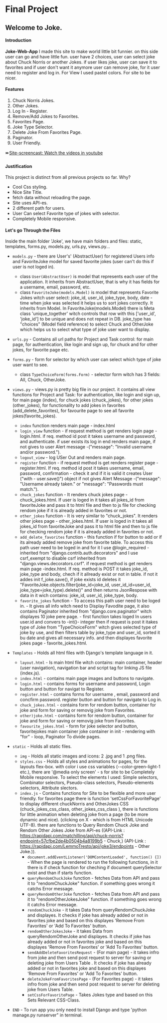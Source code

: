 # Final Project

## Welcome to Joke.

#### Introduction

   **Joke-Web-App** I made this site to make world little bit funnier. on this side user can go and have little fun. user have 2 choices, user can select joke about Chuck Norris or another Jokes. if user likes joke, user can save it to favorites and if user don't want it anymore user can remove joke, for it user need to register and log in. For View I used pastel colors. For site to be nicer.

#### Features

1. Chuck Norris Jokes.
2. Other Jokes.
3. Log In - Register.
4. Remove/Add  Jokes to Favorites.
5. Favorites Page.
6. Joke Type Selector.
7. Delete Joke From Favorites Page.
8. Paginator.
9. User Friendly.

:fast_forward:<a href="https://www.youtube.com/watch?v=UfpXXSko9zo">Site-screencast: Watch the videos in youtube</a>

#### Justification

This project is distinct from all previous projects so far. Why?

- Cool Css styling.
- Nice Site Title.
- fetch data without reloading the page.
- Site uses API-es.
- 2 different path for users.
- User Can select Favorite type of jokes with selector.
- Completely Mobile responsive.

#### Let's go Through the Files
Inside the main folder 'Joke', we have main folders and files: static, templates, forms.py, models.py, urls.py, views.py...

- `models.py` - there are User's' (AbstractUser) for registered Users info and FavoriteJoke model for saved favorite jokes (user can't do this if user is not loged in).
  - class `User(AbstractUser)` is model that represents each user of the application. It inherits from AbstractUser, that is why it has fields for a username, email, password, etc.
  - class `FavoriteJoke(models.Model)` is model that represents Favorite Jokes witch user select: joke_id, user_id, joke_type, body, date - time when joke was selected it helps us to sort jokes correctly. It inherits from Model. In FavoriteJoke(models.Model) there is Meta class 'unique_together' witch controls that row with this ['user_id', 'joke_id'] to be unique and does not repeat in DB. joke_type has "choices" (Model field reference) to select Chuck and OtherJoke which helps us to select what type of joke user want to display.   
  
- `urls.py` - Contains all url paths for Project and Task control: for main page, for authentication, like login and sign up, for chuck and for other jokes, for favorite page etc.

- `forms.py` - form for selector by which  user can select which  type of joke user want to see.
  - class `TypeChoiceForm(forms.Form)` - selector form witch has 3 fields: All, Chuck, OtherJoke.

- `views.py` - views.py is pretty big file in our project. it contains all view functions for Project and Task: for authentication, like login and sign up, for
main page (index), for chuck jokes (chuck_jokes), for other jokes (other_jokes), for functionality to add jokes in favorites (add_delete_favorites), for favourite page to see all favorite jokes(favorite_jokes).
  - `index` function renders main page - index.html
  - `login_view` function - if request method is get renders login page - login.html. if req. method id post it takes username and password, and authenticate. if user exists its log in end renders main page, if not gives to user Alert message -("message": "Invalid username and/or password.").
  - `logout_view` - log USer Out and renders main page.
  - `register` function - if request method is get renders register page -register.html. If req. method id post it takes username, email, password, confirmation - check it and if it is valid it creates User ("with - user.save()") object if not gives Alert Message -("message": "Username already taken." or  "message": "Passwords must match.").
  - `chuck_jokes` function - It renders chuck jokes page - chuck_jokes.html. If user is loged in it takes all jokes_id from favoriteJoke and pass it to html file and then to js file for checking rendom joke if it is already added in favorites or not.
  - `other_jokes` function - It is very similar to "chuck_jokes".  It renders other jokes page - other_jokes.html. If user is loged in it takes all jokes_id from favoriteJoke and pass it to html file and then to js file for checking rendom joke if it is already added in favorites or not.
  - `add_delete_favorites` function - this function if for button to add or if its already added remove joke from favorite table. To access this path user need to be loged in and for it I use @login_required - inherited from "django.contrib.auth.decorators" and I use csrf_exempt to disable csrf inherited from "django.views.decorators.csrf". if request method is get renders main page -index.html. If req. method is POST it takes joke_id, joke_type and body, chech if it allready exist or not in table. if not it addes init f_joke.save(), if joke exists id deletes it "FavoriteJoke.objects.filter(joke_id=joke_id, user_id_id=user_id, joke_type=joke_type).delete()" and then returns JsonRespose with data in it wich contains: joke_id, user_id, joke_type, body.
  - `favorite_jokes` function - To access this path user need to be loged in. - It gives all info witch need to Display Favodite page, it also contains Paginator inherited from "django.core.paginator" witch displayes 10 joke pere page. - first function takes loged In users user.id and convers to -int()- integer  then if request is post it itakes type of Joke from "TypeChoiceForm" witch gives selected type of joke by use, and then filters table by joke_type and user_id, sorted it bu date and gives all necessary info.  and then displayes favorite jokes page - favorite_jokes.html.
  

- `Templates` - Holds all html files with Django's template language in it.
  - `layout.html` - Is main html file witch contains: main container, header (user navigation), navigation bar and script tag for linking JS file (index.js).
  - `index.html` - contains main page images and buttons to navigate.
  - `login.html` - contains forms for username and password, Login button and button for navigat to Register.
  - `register.html` - contains forms for username , email, password and concfirm password. register button and button for navigate to Log in.
  - `chuck_jokes.html` - contains form for rendom button, container for joke and form for saving or removig joke from Favorites.
  - `other)joke.html` - contains form for rendom button, container for joke and form for saving or removig joke from Favorites.
  - `favourite_jokes.html` - form for joke selector and button, favoritejokes main container joke container in init - rendering with "for" - loop, Paginator To divide pages.
  

- `static` - Holds all static files.
  - `img` - Holds all static images and icons: 2 .jpg and 1 .png files.
  - `styles.css` - Holds all styles and animations for pages, for the layouts flex-box. with color i use css variables (--color-green-light-1 etc.), there are '@media only screen' - s for site to be Completely Mobile responsive. To select the elements I used: Simple selectors, Combinator selectors, Pseudo-class selectors, Pseudo-elements selectors, Attribute slectors.
  - `index.js` - Contains functions for Site to be flexible and more user friendly. for favorites page there is function 'setCssForFavoritePage' to display different chuckNorris and OtherJokes CSS (chuck_jokes_css_class, other_jokes_css_class ), there is functions for little animation when deleting joke from a page (to be more dynamic and nice). (clicking on X - which  is from HTML Unicode UTF-8). there are functions to  Query Rendom Chuck Joke and Rendom Other Jokes Joke from API-es ((API-Link : https://rapidapi.com/matchilling/api/chuck-norris?endpoint=57cfbe2de4b0504b4a8199b5 - Chuck,) (API-Link : https://rapidapi.com/LemmoTresto/api/joke3/endpoints - Other Joke.)).
    - `document.addEventListener('DOMContentLoaded', function() {])` - When the page is rendered to run the following functions, in it there is if check function for cheching if document querySelector exist and than if starts function.
    - `queryRendomChuckJoke` function - fetches Data from API and pass it to "rendomChuckJoke" function. if something goes wrong it catchs Error message.
    - `queryRendomOtherJoke` function - fetches Data from API and pass it to "rendomOtherJokesJoke" function. if something goes wrong it catchs Error message.
    - `rendomChuckJoke` - it takes Data from queryRendomChuckJoke and displayes. It checks if joke has already added or not in favorites joke and based on this displayes 'Remove From Favorites' or 'Add To Favorites' button.
    - `rendomOtherJokesJoke` - it takes Data from queryRendomOtherJoke and displayes. It checks if joke has already added or not in favorites joke and based on this displayes 'Remove From Favorites' or 'Add To Favorites' button.
    - `sendAddDeleteFavoritesRequest` - (For main page) - it takes infro from joke and then send post request to server for saving or deleting joke from Users Table . It checks if joke has already added or not in favorites joke and based on this displayes 'Remove From Favorites' or 'Add To Favorites' button.
    - `deleteJokeFromFavoritesPage` - (For Favorites page) - it takes infro from joke and then send post request to server for deleting joke from Users Table.
    - `setCssForFavoritePage` - Takes Jokes type and based on this Sets Relevant CSS-Class.



- `END` - To run app you only need to install Django and type 'python manage.py runserver" in terminal.
